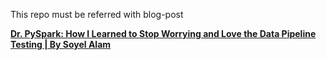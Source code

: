 This repo must be referred with blog-post

[**Dr. PySpark: How I Learned to Stop Worrying and Love the Data Pipeline Testing | By Soyel Alam**](https://medium.com/@soyelherein/f4a2e70a74f5?source=friends_link&sk=d61922899e71365762598bf12a0a7634)
